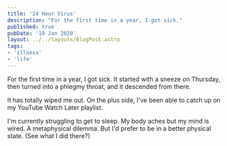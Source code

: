 ```yaml
---
title: '24 Hour Virus'
description: "For the first time in a year, I got sick."
published: true
pubDate: '19 Jan 2020'
layout: ../../layouts/BlogPost.astro
tags:
- 'illness'
- 'life'
---
```


For the first time in a year, I got sick. It started with a sneeze on Thursday, then turned into a phlegmy throat, and it descended from there.

It has totally wiped me out. On the plus side, I've been able to catch up on my YouTube Watch Later playlist.

I'm currently struggling to get to sleep. My body aches but my mind is wired. A metaphysical dilemma. But I'd prefer to be in a better physical state. (See what I did there?)